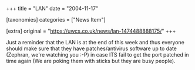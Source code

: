 +++
title = "LAN"
date = "2004-11-17"

[taxonomies]
categories = ["News Item"]

[extra]
original = "https://uwcs.co.uk/news/lan-1474488888175/"
+++

Just a reminder that the LAN is at the end of this week and thus everyone should make sure that they have patches/antivirus software up to date (Zephran, we're watching you :-P) in case ITS fail to get the port patched in time again (We are poking them with sticks but they are busy people).

